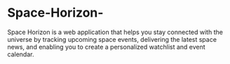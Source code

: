 # Space-Horizon-
Space Horizon is a web application that helps you stay connected with the universe by tracking upcoming space events, delivering the latest space news, and enabling you to create a personalized watchlist and event calendar.
